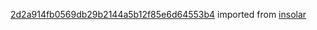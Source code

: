 [2d2a914fb0569db29b2144a5b12f85e6d64553b4](https://github.com/insolar/insolar/commit/2d2a914fb0569db29b2144a5b12f85e6d64553b4) imported from [insolar](https://github.com/insolar/insolar)
